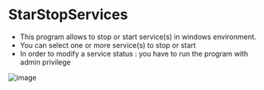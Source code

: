 # StarStopServices
* This program allows to stop or start service(s) in windows environment.
* You can select one or more service(s) to stop or start
* In order to modify a service status : you have to run the program with admin privilege
  
![image](https://github.com/devcapcap/StartStopServices/assets/35939873/6c21c653-866b-4a5f-8d0a-d1a2eea1d393)


